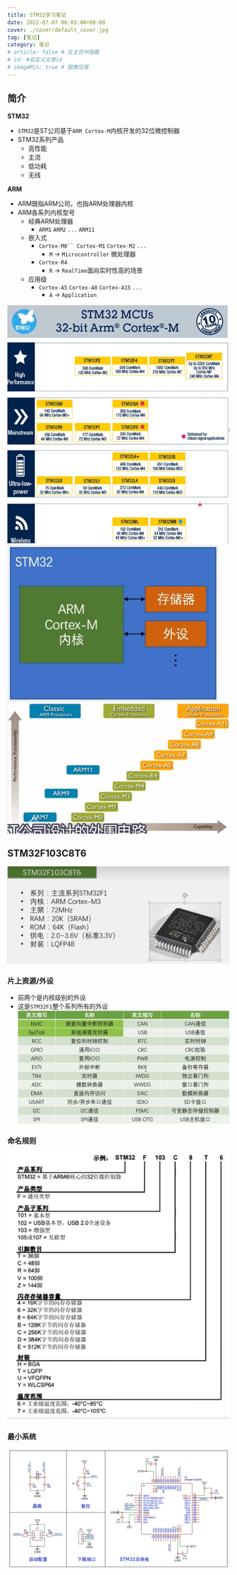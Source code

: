 ```yaml
---
title: STM32学习笔记
date: 2022-07-07 06:03:00+08:00
cover: ./cover/default_cover.jpg
tag: [笔记]
category: 笔记
# article: false # 在主页中隐藏
# id: #自定义文章id
# imageMin: true # 图像压缩
---
```




## 简介

**STM32**

- `STM32`是ST公司基于`ARM Cortex-M`内核开发的32位微控制器
- STM32系列产品
  - 高性能
  - 主流
  - 低功耗
  - 无线

**ARM**

- ARM既指ARM公司，也指ARM处理器内核
- ARM各系列内核型号
  - 经典ARM处理器
    - `ARM1` `ARM2` `...` `ARM11`
  - 嵌入式
    - `Cortex-M0`` Cortex-M1` `Cortex-M2` `...`
      - `M` -> `Microcontroller` 微处理器
    - `Cortex-R4`
      - `R` -> `RealTime`面向实时性高的场景
  - 应用级
    - `Cortex-A5` `Cortex-A8` `Cortex-A15` `...`  
      - `A` -> `Application`

![](./images/STM32学习笔记/2022-11-17-23-31-59.png)
![](./images/STM32学习笔记/2022-11-17-23-33-54.png)
![](./images/STM32学习笔记/2022-11-17-23-47-15.png)

## STM32F103C8T6

![](./images/STM32学习笔记/2022-11-17-23-47-54.png)

### 片上资源/外设

- 前两个是内核级别的外设
- 这是`STM32F1`整个系列所有的外设
![](./images/STM32学习笔记/2022-11-17-23-49-21.png)

### 命名规则

![](./images/STM32学习笔记/2022-11-18-00-02-06.png)

### 最小系统

![](./images/STM32学习笔记/2022-11-18-00-27-05.png)

<style>
    gold{
        color:black;
        background-color:gold;
    }
    green{
        color:white;
        background-color:green;
    }
    warn{
        color:white;
        background-color:red;
    }
</style>
